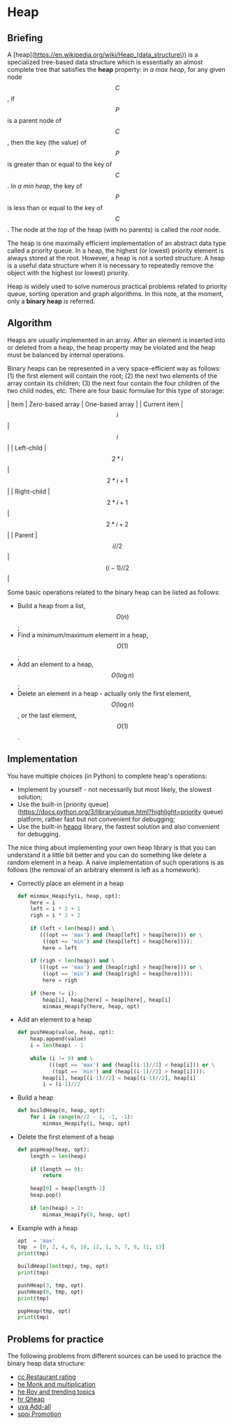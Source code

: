 # Heap
## Briefing
A [heap](https://en.wikipedia.org/wiki/Heap_(data_structure\)) is a specialized tree-based data structure which is essentially an almost complete tree that satisfies the **heap** property: in _a max heap_, for any given node $$C$$, if $$P$$ is a parent node of $$C$$, then the key (the value) of $$P$$ is greater than or equal to the key of $$C$$. In _a min heap_, the key of $$P$$ is less than or equal to the key of $$C$$. The node at the _top_ of the heap (with no parents) is called the _root_ node.

The heap is one maximally efficient implementation of an abstract data type called a priority queue. In a heap, the highest (or lowest) priority element is always stored at the root. However, a heap is not a sorted structure. A heap is a useful data structure when it is necessary to repeatedly remove the object with the highest (or lowest) priority.

Heap is widely used to solve numerous practical problems related to priority queue, sorting operation and graph algorithms. In this note, at the moment, only a **binary heap** is referred. 


## Algorithm
Heaps are usually implemented in an array. After an element is inserted into or deleted from a heap, the heap property may be violated and the heap must be balanced by internal operations.

Binary heaps can be represented in a very space-efficient way as follows: (1) the first element will contain the root; (2) the next two elements of the array contain its children;  (3) the next four contain the four children of the two child nodes, etc. There are four basic formulae for this type of storage:

|  Item          |  Zero-based array  |  One-based array |
|  Current item  |  $$i$$             |  $$i$$           |
|  Left-child    |  $$2*i$$           |  $$2*i+1$$       |
|  Right-child   |  $$2*i+1$$         |  $$2*i+2$$       |
|  Parent        |  $$i//2$$          |  $$(i-1)//2$$    | 


Some basic operations related to the binary heap can be listed as follows:
- Build a heap from a list, $$O(n)$$;
- Find a minimum/maximum element in a heap, $$O(1)$$; 
- Add an element to a heap, $$O(\log n)$$;
- Delete an element in a heap - actually only the first element, $$O(\log n)$$, or the last element, $$O(1)$$.


## Implementation
You have multiple choices (in Python) to complete heap's operations:
- Implement by yourself - not necessarily but most likely, the slowest solution;
- Use the built-in [priority queue](https://docs.python.org/3/library/queue.html?highlight=priority queue) platform, rather fast but not convenient for debugging; 
- Use the built-in [heapq](https://docs.python.org/3.7/library/heapq.html) library, the fastest solution and also convenient for debugging.

The nice thing about implementing your own heap library is that you can understand it a little bit better and you can do something like delete a random element in a heap. A naive implementation of such operations is as follows (the removal of an arbitrary element is left as a homework):
- Correctly place an element in a heap 
  ```python
  def minmax_Heapify(i, heap, opt):
      here = i
      left = i * 2 + 1
      righ = i * 2 + 2
      
      if (left < len(heap)) and \
         (((opt == 'max') and (heap[left] > heap[here])) or \
          ((opt == 'min') and (heap[left] < heap[here]))):
          here = left
      
      if (righ < len(heap)) and \
         (((opt == 'max') and (heap[righ] > heap[here])) or \
          ((opt == 'min') and (heap[righ] < heap[here]))):
          here = righ
          
      if (here != i):
          heap[i], heap[here] = heap[here], heap[i]
          minmax_Heapify(here, heap, opt)
  ```
- Add an element to a heap 
  ```python
  def pushHeap(value, heap, opt):
      heap.append(value)
      i = len(heap) - 1
      
      while (i != 0) and \
            (((opt == 'max') and (heap[(i-1)//2] < heap[i])) or \
             ((opt == 'min') and (heap[(i-1)//2] > heap[i]))):
          heap[i], heap[(i-1)//2] = heap[(i-1)//2], heap[i]
          i = (i-1)//2
  ```
- Build a heap
  ```python
  def buildHeap(n, heap, opt):
      for i in range(n//2 - 1, -1, -1):
          minmax_Heapify(i, heap, opt)
  ```
- Delete the first element of a heap 
  ```python
  def popHeap(heap, opt):
      length = len(heap)
      
      if (length == 0):
          return
          
      heap[0] = heap[length-1]    
      heap.pop()
      
      if len(heap) > 1:
          minmax_Heapify(0, heap, opt)
  ```
- Example with a heap
  ```python
  opt  = 'max'
  tmp  = [0, 2, 4, 6, 10, 12, 1, 5, 7, 9, 11, 13]
  print(tmp)
  
  buildHeap(len(tmp), tmp, opt)
  print(tmp)
  
  pushHeap(3, tmp, opt)
  pushHeap(8, tmp, opt)
  print(tmp)
  
  popHeap(tmp, opt) 
  print(tmp)
  ```


## Problems for practice
The following problems from different sources can be used to practice the binary heap data structure:
- [cc Restaurant rating](https://www.codechef.com/problems/RRATING)
- [he Monk and multiplication](https://www.hackerearth.com/practice/data-structures/trees/heapspriority-queues/practice-problems/algorithm/monk-and-multiplication/)
- [he Roy and trending topics](https://www.hackerearth.com/practice/data-structures/trees/heapspriority-queues/practice-problems/algorithm/roy-and-trending-topics-1/)
- [hr Qheap](https://www.hackerrank.com/challenges/qheap1/problem)
- [uva Add-all](https://uva.onlinejudge.org/index.php?option=onlinejudge&page=show_problem&problem=1895)
- [spoj Promotion](https://www.spoj.com/problems/PRO/)

